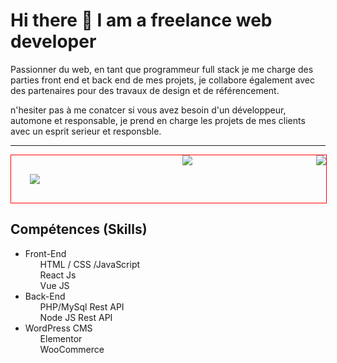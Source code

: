 <h1>Hi there 👋 I am a freelance web developer</h1>
<p>
  Passionner du web, en tant que programmeur full stack je me charge des parties front end et back end de mes projets, je collabore également avec des partenaires pour des travaux de design et de référencement. 
  </p>
  <p>
  n'hesiter pas à me conatcer si vous avez besoin d'un développeur, automone et responsable, je prend en charge  les projets de mes clients avec un esprit serieur et responsble. 
  </p>
  <hr>
   <p style="display:flex;justify-content: space-between;width:100%;border:1px red solid;">
  <img style="margin:30px;" src="https://webocco.com/wp-content/uploads/2021/12/frontEnd-js.png">  <img style="display:inline" src="https://webocco.com/wp-content/uploads/2021/12/frontEnd-js.png">  <img style="" src="https://webocco.com/wp-content/uploads/2021/12/frontEnd-js.png">
  </p>
<h2>Compétences (Skills) </h2>

<ul>
  <li>Front-End
    <ul style="list-style: none;">
      <li>HTML / CSS /JavaScript</li>
      <li>React Js</li>
      <li>Vue JS</li>
    </ul>  
  </li>
  <li>Back-End
    <ul style="list-style: none;">
      <li>PHP/MySql Rest API</li>
      <li>Node JS Rest API</li>     
    </ul>  
  </li>
  <li>WordPress CMS
    <ul style="list-style: none;">     
      <li>Elementor</li>
      <li>WooCommerce</li>
    </ul>  
  </li>
</ul>
<!--
**JsWebDevelopper/JsWebDevelopper** is a ✨ _special_ ✨ repository because its `README.md` (this file) appears on your GitHub profile.

Here are some ideas to get you started:

- 🔭 I’m currently working on ...
- 🌱 I’m currently learning ...
- 👯 I’m looking to collaborate on ...
- 🤔 I’m looking for help with ...
- 💬 Ask me about ...
- 📫 How to reach me: ...
- 😄 Pronouns: ...
- ⚡ Fun fact: ...
-->
